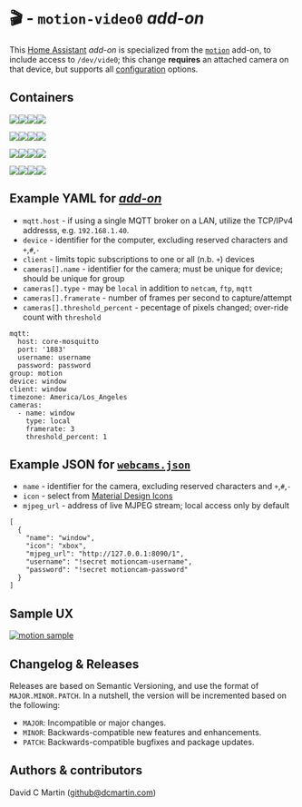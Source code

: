 # &#127916;  -  `motion-video0` _add-on_

This [Home Assistant](http://home-assistant.io) _add-on_ is specialized from the [`motion`](http://github.com/dcmartin/hassio-addons/tree/master/motion/README.md) add-on, to include access to `/dev/vide0`; this change **requires** an attached camera on that device, but supports all [configuration](http://github.com/dcmartin/hassio-addons/tree/master/motion/CONFIGURATION.md) options.

## Containers

![](https://img.shields.io/badge/amd64-yes-green.svg)[![](https://images.microbadger.com/badges/image/dcmartin/amd64-addon-motion-video0.svg)](https://microbadger.com/images/dcmartin/amd64-addon-motion-video0)[![](https://images.microbadger.com/badges/version/dcmartin/amd64-addon-motion-video0.svg)](https://microbadger.com/images/dcmartin/amd64-addon-motion-video0)[![](https://img.shields.io/docker/pulls/dcmartin/amd64-addon-motion-video0.svg)](https://hub.docker.com/r/dcmartin/amd64-addon-motion-video0)

![](https://img.shields.io/badge/aarch64-yes-green.svg)[![](https://images.microbadger.com/badges/image/dcmartin/aarch64-addon-motion-video0.svg)](https://microbadger.com/images/dcmartin/aarch64-addon-motion-video0)[![](https://images.microbadger.com/badges/version/dcmartin/aarch64-addon-motion-video0.svg)](https://microbadger.com/images/dcmartin/aarch64-addon-motion-video0)[![](https://img.shields.io/docker/pulls/dcmartin/aarch64-addon-motion-video0.svg)](https://hub.docker.com/r/dcmartin/aarch64-addon-motion-video0)

![](https://img.shields.io/badge/armv7-yes-green.svg)[![](https://images.microbadger.com/badges/image/dcmartin/armv7-addon-motion-video0.svg)](https://microbadger.com/images/dcmartin/armv7-addon-motion-video0)[![](https://images.microbadger.com/badges/version/dcmartin/armv7-addon-motion-video0.svg)](https://microbadger.com/images/dcmartin/armv7-addon-motion-video0)[![](https://img.shields.io/docker/pulls/dcmartin/armv7-addon-motion-video0.svg)](https://hub.docker.com/r/dcmartin/armv7-addon-motion-video0)

![](https://img.shields.io/badge/armhf-yes-green.svg)[![](https://images.microbadger.com/badges/image/dcmartin/armhf-addon-motion-video0.svg)](https://microbadger.com/images/dcmartin/armhf-addon-motion-video0)[![](https://images.microbadger.com/badges/version/dcmartin/armhf-addon-motion-video0.svg)](https://microbadger.com/images/dcmartin/armhf-addon-motion-video0)[![](https://img.shields.io/docker/pulls/dcmartin/armhf-addon-motion-video0.svg)](https://hub.docker.com/r/dcmartin/armhf-addon-motion-video0)

## Example YAML for [_add-on_](http://github.com/dcmartin/hassio-addons/tree/master/motion/CONFIGURATION.md)

+ `mqtt.host` - if using a single MQTT broker on a LAN, utilize the TCP/IPv4 addresss, e.g. `192.168.1.40`.
+ `device` - identifier for the computer, excluding reserved characters and `+`,`#`,`-`
+ `client` - limits topic subscriptions to one or all (n.b. `+`) devices
+ `cameras[].name` - identifier for the camera; must be unique for device; should be unique for group
+ `cameras[].type` - may be `local` in addition to `netcam`, `ftp`, `mqtt`
+ `cameras[].framerate` - number of frames per second to capture/attempt
+ `cameras[].threshold_percent` - pecentage of pixels changed; over-ride count with `threshold`

```
mqtt:
  host: core-mosquitto
  port: '1883'
  username: username
  password: password
group: motion
device: window
client: window
timezone: America/Los_Angeles
cameras:
  - name: window
    type: local
    framerate: 3
    threshold_percent: 1
```

## Example JSON for [`webcams.json`](http://github.com/dcmartin/motion/tree/master/motion/webcams.json.tmpl)


+ `name` - identifier for the camera, excluding reserved characters and `+`,`#`,`-`
+ `icon` - select from [Material Design Icons](http://materialdesignicons.com/)
+ `mjpeg_url` - address of live MJPEG stream; local access only by default

```
[
  {
    "name": "window",
    "icon": "xbox",
    "mjpeg_url": "http://127.0.0.1:8090/1",
    "username": "!secret motioncam-username",
    "password": "!secret motioncam-password"
  }
]
```

## Sample UX

[![motion sample](motion-video0-sample.png?raw=true "SAMPLE")](http://github.com/dcmartin/hassio-addons/tree/master/motion-video0/motion-video0-sample.png)

## Changelog & Releases

Releases are based on Semantic Versioning, and use the format
of ``MAJOR.MINOR.PATCH``. In a nutshell, the version will be incremented
based on the following:

- ``MAJOR``: Incompatible or major changes.
- ``MINOR``: Backwards-compatible new features and enhancements.
- ``PATCH``: Backwards-compatible bugfixes and package updates.

## Authors & contributors

David C Martin (github@dcmartin.com)

[commits]: https://github.com/dcmartin/hassio-addons/motion/commits/master
[contributors]: https://github.com/dcmartin/hassio-addons/motion/graphs/contributors
[dcmartin]: https://github.com/dcmartin
[issue]: https://github.com/dcmartin/hassio-addons/motion/issues
[keepchangelog]: http://keepachangelog.com/en/1.0.0/
[releases]: https://github.com/dcmartin/hassio-addons/motion/releases
[repository]: https://github.com/dcmartin/hassio-addons

<img width="1" src="http://clustrmaps.com/map_v2.png?cl=ffffff&w=a&t=n&d=WFrWvzsRgpv7HiSkfWewUMTwpnMKbRdrAm2unNYv3gE"/>
